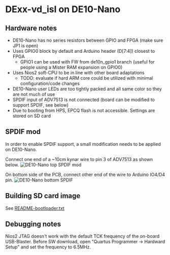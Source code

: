 DExx-vd_isl on DE10-Nano
===========================

Hardware notes
-----------------
* DE10-Nano has no series resistors between GPIO and FPGA (make sure JP1 is open)
* Uses GPIO0 block by default and Arduino header (D[7:4]) closest to FPGA
  * GPIO1 can be used with FW from de10n_gpio1 branch (useful for people using a Mister RAM expansion on GPIO0)
* Uses Nios2 soft-CPU to be in line with other board adaptations
  * TODO: evaluate if hard ARM core could be utilized with minimal configuration/code changes
* DE10-Nano user LEDs are too tightly packed and all same color so they are not much of use
* SPDIF input of ADV7513 is not connected (board can be modified to support SPDIF, see below)
* Due to booting from HPS, EPCQ flash is not accessible. Settings are stored on SD card


SPDIF mod
------------
In order to enable SPDIF support, a small modification needs to be applied on DE10-Nano.

Connect one end of a ~10cm kynar wire to pin 3 of ADV7513 as shown below.
![DE10-Nano top SPDIF mod](http://www.infocult.com/m/ossc_pro/img/de10-nano_spdif_top.jpg)

On bottom side of the PCB, connect other end of the wire to Arduino IO4/D4 pin.
![DE10-Nano bottom SPDIF](http://www.infocult.com/m/ossc_pro/img/de10-nano_spdif_bottom.jpg)


Building SD card image
-------------------------
See [README-bootloader.txt](README-bootloader.txt)


Debugging notes
------------------
Nios2 JTAG doesn't work with the default TCK frequency of the on-board USB-Blaster. Before SW download, open "Quartus Programmer -> Hardward Setup" and set the frequency to 6.5MHz.
